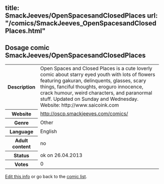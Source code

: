 title: SmackJeeves/OpenSpacesandClosedPlaces
url: "/comics/SmackJeeves_OpenSpacesandClosedPlaces.html"
---
Dosage comic SmackJeeves/OpenSpacesandClosedPlaces
-----------------------------------------

<p id="msg"></p>
<script type="text/javascript">
if (window.location.search === '?edit_info_mail=sent_ok') {
  var elem = document.getElementById("msg");
  elem.innerHTML = 'Edited information sucessfully sent.';
  elem.className = 'ok';
}
</script>
<table class="comicinfo">
<tr>
<th>Description</th><td>Open Spaces and Closed Places is a cute loverly comic about starry eyed youth with lots of flowers featuring gakuran, delinquents, glasses, scary things, fanciful thoughts, eroguro innocence, crack humour, weird characters, and paranormal stuff. Updated on Sunday and Wednesday. Website: http://www.saicoink.com</td>
</tr>
<tr>
<th>Website</th><td><a href="http://oscp.smackjeeves.com/comics/">http://oscp.smackjeeves.com/comics/</a></td>
</tr>
<tr>
<th>Genre</th><td>Other</td>
</tr>
<tr>
<th>Language</th><td>English</td>
</tr>
<tr>
<th>Adult content</th><td>no</td>
</tr>
<tr>
<th>Status</th><td>ok on 26.04.2013</td>
</tr>
<tr>
<th>Votes</th><td>0</td>
</tr>
</table>

[Edit this info](SmackJeeves_OpenSpacesandClosedPlaces_edit.html) or go back to the [comic list](../comic-index.html).

